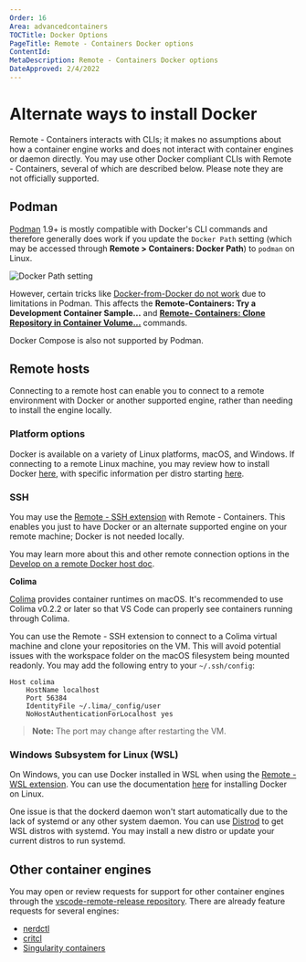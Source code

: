 ```yaml
---
Order: 16
Area: advancedcontainers
TOCTitle: Docker Options
PageTitle: Remote - Containers Docker options
ContentId:
MetaDescription: Remote - Containers Docker options
DateApproved: 2/4/2022
---
```


# Alternate ways to install Docker

Remote - Containers interacts with CLIs; it makes no assumptions about how a container engine works and does not interact with container engines or daemon directly. You may use other Docker compliant CLIs with Remote - Containers, several of which are described below. Please note they are not officially supported.

## Podman

[Podman](https://podman.io/) 1.9+ is mostly compatible with Docker's CLI commands and therefore generally does work if you update the `Docker Path` setting (which may be accessed through **Remote > Containers: Docker Path**) to `podman` on Linux.

![Docker Path setting](images/platform-options/docker-path-setting.png)

However, certain tricks like [Docker-from-Docker do not work](https://github.com/containers/libpod/issues/4056#issuecomment-535511841) due to limitations in Podman. This affects the **Remote-Containers: Try a Development Container Sample...** and **[Remote- Containers: Clone Repository in Container Volume...](/docs/remote/containers.md#quick-start-open-a-git-repository-or-github-pr-in-an-isolated-container-volume)** commands.

Docker Compose is also not supported by Podman.

## Remote hosts

Connecting to a remote host can enable you to connect to a remote environment with Docker or another supported engine, rather than needing to install the engine locally.

### Platform options

Docker is available on a variety of Linux platforms, macOS, and Windows. If connecting to a remote Linux machine, you may review how to install Docker [here](https://docs.docker.com/engine/install/), with specific information per distro starting [here](https://docs.docker.com/engine/install/centos/).

### SSH
You may use the [Remote - SSH extension](https://marketplace.visualstudio.com/items?itemName=ms-vscode-remote.remote-ssh) with Remote - Containers. This enables you just to have Docker or an alternate supported engine on your remote machine; Docker is not needed locally.

You may learn more about this and other remote connection options in the [Develop on a remote Docker host doc](https://code.visualstudio.com/remote/advancedcontainers/develop-remote-host#_connect-using-docker-contexts).

**Colima**

[Colima](https://github.com/abiosoft/colima) provides container runtimes on macOS. It's recommended to use Colima v0.2.2 or later so that VS Code can properly see containers running through Colima.

You can use the Remote - SSH extension to connect to a Colima virtual machine and clone your repositories on the VM. This will avoid potential issues with the workspace folder on the macOS filesystem being mounted readonly. You may add the following entry to your `~/.ssh/config`:

```
Host colima
    HostName localhost
    Port 56384
    IdentityFile ~/.lima/_config/user
    NoHostAuthenticationForLocalhost yes
```

> **Note:** The port may change after restarting the VM.

### Windows Subsystem for Linux (WSL)
On Windows, you can use Docker installed in WSL when using the [Remote - WSL extension](https://marketplace.visualstudio.com/items?itemName=ms-vscode-remote.remote-wsl). You can use the documentation [here](https://docs.docker.com/engine/install/) for installing Docker on Linux.

One issue is that the dockerd daemon won't start automatically due to the lack of systemd or any other system daemon. You can use [Distrod](https://github.com/nullpo-head/wsl-distrod) to get WSL distros with systemd. You may install a new distro or update your current distros to run systemd.

## Other container engines

You may open or review requests for support for other container engines through the [vscode-remote-release repository](https://github.com/microsoft/vscode-remote-release). There are already feature requests for several engines:

* [nerdctl](https://github.com/microsoft/vscode-remote-release)
* [critcl](https://github.com/microsoft/vscode-remote-release/issues/6075)
* [Singularity containers](https://github.com/microsoft/vscode-remote-release/issues/3066)